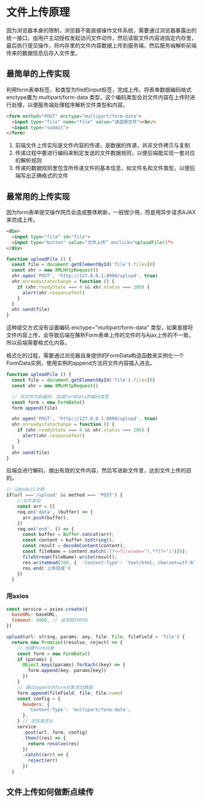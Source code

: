 # 文件上传原理
因为浏览器本身的限制，浏览器不能直接操作文件系统，需要通过浏览器暴露出的统一接口，由用户主动授权发起访问文件动作，然后读取文件内容进指定内存里，最后执行提交操作，将内存里的文件内容数据上传到服务端，然后服务端解析前端传来的数据信息后存入文件里。

## 最简单的上传实现
利用form表单标签，和类型为file的input标签，完成上传。将表单数据编码格式enctype置为 multipart/form-data 类型，这个编码类型会对文件内容在上传时进行处理，以便服务端处理程序解析文件类型和内容。

```html
<form method="POST" enctype="multipart/form-data">
  <input type="file" name="file" value="请选择文件"><br/>
  <input type="submit">
</form>
```

1. 前端文件上传实际是文件内容的传递，是数据的传递，并非文件拷贝与复制
2. 传递过程中要进行编码来制定发送的文件数据规则，以便后端能实现一套对应的解析规则
3. 传递的数据规则里包含所传递文件的基本信息，如文件名和文件类型，以便后端写出正确格式的文件

## 最常用的上传实现
因为form表单提交操作网页会造成整体刷新，一般很少用，而是用异步请求AJAX 来完成上传。

```html
<div>
  <input type="file" id="file">
  <input type="button" value="文件上传“ onclick="uploadFile()">
</div>
```
```javascript
function uploadFile () {
  const file = document.getElementById('file').files[0]
  const xhr = new XMLHttpRequest()
  xhr.open('POST', 'http://127.0.0.1:8000/upload', true)
  xhr.onreadystatechange = function () {
    if (xhr.readyState === 4 && xhr.status === 200) {
      alert(xhr.responseText)
    }
  }
  xhr.send(file)
}
```

这种提交方式没有设置编码 enctype="multipart/form-data" 类型，如果直接将文件内容上传，会导致后端在解析Form表单上传的文件时与Ajax上传的不一致，所以前端需要格式化内容。

格式化的过程，需要通过浏览器自身提供的FormData构造函数来实例化一个FormData实例，使用实例的append方法将文件内容插入进去。

```javascript
function uploadFile () {
  const file = document.getElementById('file').files[0]
  const xhr = new XMLHttpRequest()

  // 将文件内容编码，变成FormData的编码类型
  const form = new FormData()
  form.append(file)

  xhr.open('POST', 'http://127.0.0.1:8000/upload', true)
  xhr.onreadystatechange = function () {
    if (xhr.readyState === 4 && xhr.status === 200) {
      alert(xhr.responseText)
    }
  }
  xhr.send(file)
}
```

后端会进行解码，摘出有效的文件内容，然后写进新文件里，达到文件上传的目的。
```javascript
// 以NodeJS为例
if(url ==='/upload' && method === 'POST') {
    //文件类型
    const arr = []
    req.on('data', (buffer) => {
      arr.push(buffer);
    })
    req.on('end', () => {
      const buffer = Buffer.concat(arr);
      const content = buffer.toString();
      const result = decodeContent(content);
      const fileName = content.match(/(?<=filename=").*?(?=")/)[0];
      fileStream(fileName).write(result);
      res.writeHead(200, {  'Content-Type': 'text/html; charset=utf-8' });
      res.end('上传完成')
    })
  }
```
### 用axios
```javascript
const service = axios.create({
  baseURL: baseURL,
  timeout: 6000, // 请求超时时间
})

upload(url: string, params: any, file: File, fileField = 'file') {
  return new Promise((resolve, reject) => {
    // 创建form对象
    const form = new FormData()
    if (params) {
      Object.keys(params).forEach((key) => {
        form.append(key, params[key])
      })
    }
    // 通过append向form对象添加数据
    form.append(fileField, file, file.name)
    const config = {
      headers: {
        'Content-Type': 'multipart/form-data',
      },
    } // 添加请求头
    service
      .post(url, form, config)
      .then((res) => {
        return resolve(res)
      })
      .catch((err) => {
        reject(err)
      })
  }
```

## 文件上传如何做断点续传
